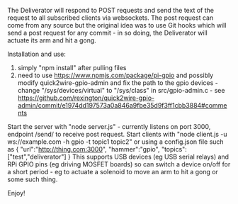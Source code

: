 The Deliverator will respond to POST requests and send the text of the request to all subscribed clients via websockets.
The post request can come from any source but the original idea was to use Git hooks which will send a post request for any commit - in so doing, the Deliverator will actuate its arm and hit a gong.

Installation and use:

1) simply "npm install" after pulling files
2) need to use https://www.npmjs.com/package/pi-gpio and possibly modify quick2wire-gpio-admin and fix the path to the gpio devices - change "/sys/devices/virtual" to "/sys/class" in src/gpio-admin.c - see https://github.com/rexington/quick2wire-gpio-admin/commit/e1974dd197573a0a846a9fbe35d9f3ff1cbb3884#comments

Start the server with "node server.js" - currently listens on port 3000, endpoint /send/<topic> to receive post request.
Start clients with "node client.js -u ws://example.com -h gpio -t topic1 topic2" or using a config.json file such as
{
  "url":"http://thing.com:3000",
  "hammer":"gpio",
  "topics":["test","deliverator"]
}
This supports USB devices (eg USB serial relays) and RPi GPIO pins (eg driving MOSFET boards) so can switch a device on/off for a short period - eg to actuate a solenoid to move an arm to hit a gong or some such thing.

Enjoy!
